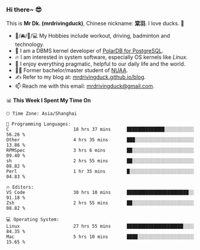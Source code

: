 ### Hi there~ 😎

This is **Mr Dk. (mrdrivingduck)**, Chinese nickname: **棠羽**. I love ducks. 🦆

- 💪/🚘/🏸/💻 My Hobbies include workout, driving, badminton and technology.
- 🍊 I am a DBMS kernel developer of [PolarDB for PostgreSQL](https://github.com/ApsaraDB/PolarDB-for-PostgreSQL).
- 🔥 I am interested in system software, especially OS kernels like *Linux*.
- 🔧 I enjoy everything pragmatic, helpful to our daily life and the world.
- 👨‍🎓 Former bachelor/master student of [NUAA](https://en.wikipedia.org/wiki/Nanjing_University_of_Aeronautics_and_Astronautics).
- ✍ Refer to my blog at: [mrdrivingduck.github.io/blog](https://mrdrivingduck.github.io/blog/).
- 📫 Reach me with this email: [mrdrivingduck@gmail.com](mailto:mrdrivingduck@gmail.com).

<!--START_SECTION:waka-->
📊 **This Week I Spent My Time On** 

```text
🕑︎ Time Zone: Asia/Shanghai

💬 Programming Languages: 
C                        18 hrs 37 mins      ██████████████░░░░░░░░░░░   56.26 % 
Other                    4 hrs 35 mins       ███░░░░░░░░░░░░░░░░░░░░░░   13.86 % 
RPMSpec                  3 hrs 6 mins        ██░░░░░░░░░░░░░░░░░░░░░░░   09.40 % 
sh                       2 hrs 55 mins       ██░░░░░░░░░░░░░░░░░░░░░░░   08.82 % 
Perl                     1 hr 35 mins        █░░░░░░░░░░░░░░░░░░░░░░░░   04.83 % 

🔥 Editors: 
VS Code                  30 hrs 10 mins      ███████████████████████░░   91.18 % 
Zsh                      2 hrs 55 mins       ██░░░░░░░░░░░░░░░░░░░░░░░   08.82 % 

💻 Operating System: 
Linux                    27 hrs 55 mins      █████████████████████░░░░   84.35 % 
Mac                      5 hrs 10 mins       ████░░░░░░░░░░░░░░░░░░░░░   15.65 % 
```


<!--END_SECTION:waka-->

<!-- ![Mr Dk.'s GitHub Stats](https://github-readme-stats.vercel.app/api?username=mrdrivingduck&count_private&show_icons=true&theme=buefy) -->

<!-- ![Most Used Languages](https://github-readme-stats.vercel.app/api/top-langs/?username=mrdrivingduck&exclude_repo=mips32-CPU,snort-tcp-socket&theme=buefy&layout=compact&langs_count=10) -->


<!--
**mrdrivingduck/mrdrivingduck** is a ✨ _special_ ✨ repository because its `README.md` (this file) appears on your GitHub profile.

Here are some ideas to get you started:

- 🔭 I’m currently working on ...
- 🌱 I’m currently learning ...
- 👯 I’m looking to collaborate on ...
- 🤔 I’m looking for help with ...
- 💬 Ask me about ...
- 📫 How to reach me: ...
- 😄 Pronouns: ...
- ⚡ Fun fact: ...
-->
